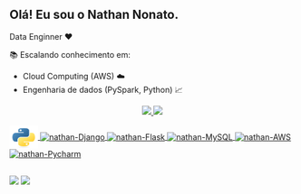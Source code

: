 ## Olá! Eu sou o Nathan Nonato.

Data Enginner ❤️

📚 Escalando conhecimento em:
* Cloud Computing (AWS) ☁️
* Engenharia de dados (PySpark, Python) 📈


<div align="center">
  <a href="https://github.com/NathanNonato">
  <img height="170em" src="https://github-readme-stats.vercel.app/api?username=NathanNonato&show_icons=true&theme=dark&include_all_commits=true&count_private=true"/>
  <img height="170em" src="https://github-readme-stats.vercel.app/api/top-langs/?username=NathanNonato&layout=compact&langs_count=7&theme=dark"/>
</div>
  
<div style="display: inline_block"><br>
  <img align="center" alt="nathan-Python" height="40" width="50" src="https://raw.githubusercontent.com/devicons/devicon/master/icons/python/python-original.svg">
  <img align="center" alt="nathan-Django" height="50" width="60" src="https://cdn.jsdelivr.net/gh/devicons/devicon/icons/django/django-original.svg">
  <img align="center" alt="nathan-Flask" height="60" width="70" src="https://cdn.jsdelivr.net/gh/devicons/devicon/icons/flask/flask-original-wordmark.svg">
  <img align="center" alt="nathan-MySQL" height="50" width="60" src="https://cdn.jsdelivr.net/gh/devicons/devicon/icons/mysql/mysql-original-wordmark.svg">
  <img align="center" alt="nathan-AWS" height="60" width="70" src="https://cdn.jsdelivr.net/gh/devicons/devicon/icons/amazonwebservices/amazonwebservices-original-wordmark.svg">
  <img align="center" alt="nathan-Pycharm" height="25" width="35" src="https://cdn.jsdelivr.net/gh/devicons/devicon/icons/pycharm/pycharm-original.svg">
</div>
  
## 
  
<div> 
  <a href="https://www.linkedin.com/in/nathannonatobaptista/" target="_blank"><img src="https://img.shields.io/badge/-LinkedIn-%230077B5?style=for-the-badge&logo=linkedin&logoColor=white" target="_blank"></a>
  <a href="mailto:nathan_nonato01@hotmail.com" target="_blank"><img src="https://img.shields.io/badge/Microsoft_Outlook-0078D4?style=for-the-badge&logo=microsoft-outlook&logoColor=white" target="_blank"></a>
</div>
